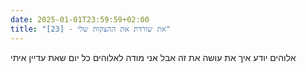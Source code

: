 ```yaml
---
date: 2025-01-01T23:59:59+02:00
title: "[23] - את שורדת את ההצקות שלי"
---
```

אלוהים יודע איך את עושה את זה אבל אני מודה לאלוהים כל יום שאת עדיין איתי